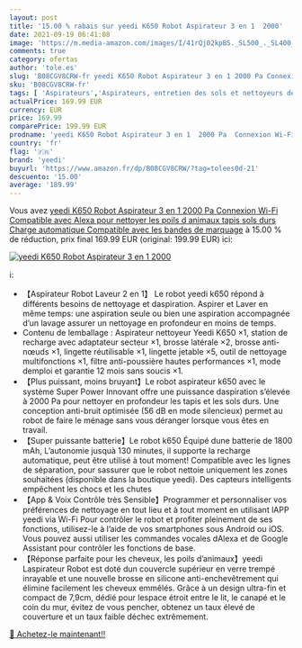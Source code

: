```yaml
---
layout: post
title: '15.00 % rabais sur yeedi K650 Robot Aspirateur 3 en 1  2000'
date: 2021-09-19 06:41:08
image: 'https://m.media-amazon.com/images/I/41rQj02kpBS._SL500_._SL400_.jpg'
comments: true
category: ofertas
author: 'tole.es'
slug: 'B08CGV8CRW-fr yeedi K650 Robot Aspirateur 3 en 1 2000 Pa Connexion Wi-Fi...'
sku: 'B08CGV8CRW-fr'
tags: [ 'Aspirateurs','Aspirateurs, entretien des sols et nettoyeurs de vitres','Cuisine et Maison','Robots aspirateurs','yeedi', ]
actualPrice: 169.99 EUR
currency: EUR
price: 169.99
comparePrice: 199.99 EUR
prodname: 'yeedi K650 Robot Aspirateur 3 en 1  2000 Pa  Connexion Wi-Fi  Compatible avec Alexa  pour nettoyer les poils d animaux  tapis  sols durs  Charge automatique  Compatible avec les bandes de marquage'
country: 'fr'
flag: '🇫🇷'
brand: 'yeedi'
buyurl: 'https://www.amazon.fr/dp/B08CGV8CRW/?tag=tolees0d-21'
descuento: '15.00'
average: '189.99'
---
```


Vous avez [yeedi K650 Robot Aspirateur 3 en 1  2000 Pa  Connexion Wi-Fi  Compatible avec Alexa  pour nettoyer les poils d animaux  tapis  sols durs  Charge automatique  Compatible avec les bandes de marquage](https://www.amazon.fr/dp/B08CGV8CRW/?tag=tolees0d-21)  à  15.00 % de réduction, prix final  169.99 EUR (original: 199.99 EUR) ici:

[![yeedi K650 Robot Aspirateur 3 en 1  2000](https://m.media-amazon.com/images/I/41rQj02kpBS._SL500_._SL400_.jpg)](https://www.amazon.fr/dp/B08CGV8CRW/?tag=tolees0d-21)

ℹ️:

- 【Aspirateur Robot Laveur 2 en 1】 Le robot yeedi k650 répond à différents besoins de nettoyage et daspiration. Aspirer et Laver en même temps: une aspiration seule ou bien une aspiration accompagnée d’un lavage assurer un nettoyage en profondeur en moins de temps.
- Contenu de lemballage : Aspirateur nettoyeur Yeedi K650 ×1, station de recharge avec adaptateur secteur ×1, brosse latérale ×2, brosse anti-nœuds ×1, lingette réutilisable ×1, lingette jetable ×5, outil de nettoyage multifonctions ×1, filtre anti-poussière hautes performances ×1, mode demploi et garantie 12 mois sans soucis ×1.
- 【Plus puissant, moins bruyant】Le robot aspirateur k650 avec le système Super Power Innovant offre une puissance daspiration s’élevée à 2000 Pa pour nettoyer en profondeur les tapis et les sols durs. Une conception anti-bruit optimisée (56 dB en mode silencieux) permet au robot de faire le ménage sans vous déranger lorsque vous êtes en travail.
- 【Super puissante batterie】Le robot k650 Équipé dune batterie de 1800 mAh, L’autonomie jusquà 130 minutes, il supporte la recharge automatique, peut être utilisé à tout moment! Compatible avec les lignes de séparation, pour sassurer que le robot nettoie uniquement les zones souhaitées (disponible dans la boutique yeedi). Des capteurs intelligents empêchent les chocs et les chutes
- 【App & Voix Contrôle très Sensible】Programmer et personnaliser vos préférences de nettoyage en tout lieu et à tout moment en utilisant lAPP yeedi via Wi-Fi Pour contrôler le robot et profiter pleinement de ses fonctions, utilisez-le à l’aide de vos smartphones sous Android ou iOS. Vous pouvez aussi utiliser les commandes vocales dAlexa et de Google Assistant pour contrôler les fonctions de base.
- 【Réponse parfaite pour les cheveux, les poils d’animaux】yeedi Laspirateur Robot est doté dun couvercle supérieur en verre trempé inrayable et une nouvelle brosse en silicone anti-enchevêtrement qui élimine facilement les cheveux emmêlés. Grâce à un design ultra-fin et compact de 7,9cm, dédié pour lespace étroit entre le lit, le canapé et le coin du mur, évitez de vous pencher, obtenez un taux élevé de couverture et un taux faible déchec extrêmement.

[🛒 Achetez-le maintenant!!](https://www.amazon.fr/dp/B08CGV8CRW/?tag=tolees0d-21)
